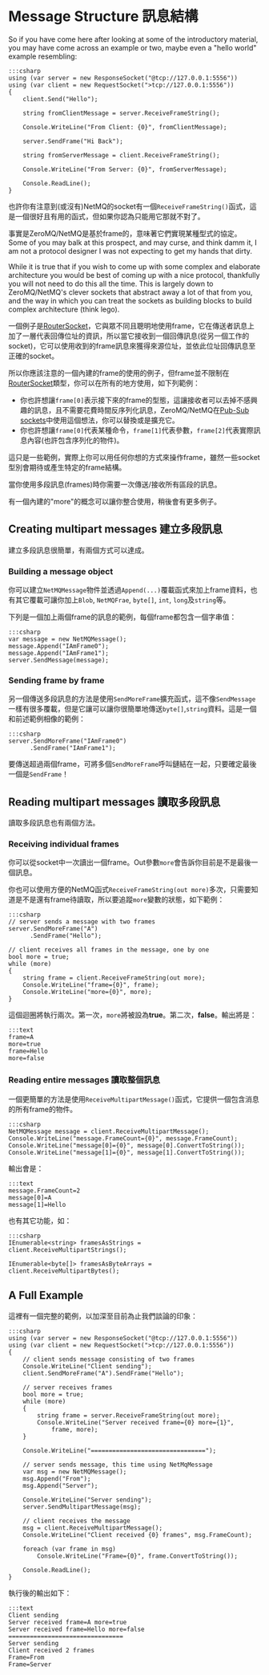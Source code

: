 Message Structure 訊息結構
===

So if you have come here after looking at some of the introductory material, you may have come across an example or two, maybe even a "hello world" example resembling:

    :::csharp
    using (var server = new ResponseSocket("@tcp://127.0.0.1:5556"))
    using (var client = new RequestSocket(">tcp://127.0.0.1:5556"))
    {
        client.Send("Hello");

        string fromClientMessage = server.ReceiveFrameString();

        Console.WriteLine("From Client: {0}", fromClientMessage);

        server.SendFrame("Hi Back");

        string fromServerMessage = client.ReceiveFrameString();

        Console.WriteLine("From Server: {0}", fromServerMessage);

        Console.ReadLine();
    }

也許你有注意到(或沒有)NetMQ的socket有一個`ReceiveFrameString()`函式，這是一個很好且有用的函式，但如果你認為只能用它那就不對了。

事實是ZeroMQ/NetMQ是基於frame的，意味著它們實現某種型式的協定。 Some of you may balk at this prospect, and may curse, and think damm it, I am not a protocol designer I was not expecting to get my hands that dirty.

While it is true that if you wish to come up with some complex and elaborate architecture you would be best of coming up with a nice protocol, thankfully you will not need to do this all the time. This is largely down to ZeroMQ/NetMQ's clever sockets that abstract away a lot of that from you, and the way in which you can treat the sockets as building blocks to build complex architecture (think lego).

一個例子是[RouterSocket](router-dealer.md)，它與眾不同且聰明地使用frame，它在傳送者訊息上加了一層代表回傳位址的資訊，所以當它接收到一個回傳訊息(從另一個工作的socket)，它可以使用收到的frame訊息來獲得來源位址，並依此位址回傳訊息至正確的socket。

所以你應該注意的一個內建的frame的使用的例子，但frame並不限制在[RouterSocket](router-dealer.md)類型，你可以在所有的地方使用，如下列範例：

+ 你也許想讓`frame[0]`表示接下來的frame的型態，這讓接收者可以去掉不感興趣的訊息，且不需要花費時間反序列化訊息，ZeroMQ/NetMQ在[Pub-Sub sockets](pub-sub.md)中使用這個想法，你可以替換或是擴充它。
+ 你也許想讓`frame[0]`代表某種命令，`frame[1]`代表參數，`frame[2]`代表實際訊息內容(也許包含序列化的物件)。

這只是一些範例，實際上你可以用任何你想的方式來操作frame，雖然一些socket型別會期待或產生特定的frame結構。

當你使用多段訊息(frames)時你需要一次傳送/接收所有區段的訊息。

有一個內建的"more"的概念可以讓你整合使用，稍後會有更多例子。

## Creating multipart messages 建立多段訊息

建立多段訊息很簡單，有兩個方式可以達成。

### Building a message object

你可以建立`NetMQMessage`物件並透過`Append(...)`覆載函式來加上frame資料，也有其它覆載可讓你加上`Blob`, `NetMQFrae`, `byte[]`, `int`, `long`及`string`等。

下列是一個加上兩個frame的訊息的範例，每個frame都包含一個字串值：

    :::csharp
    var message = new NetMQMessage();
    message.Append("IAmFrame0");
    message.Append("IAmFrame1");
    server.SendMessage(message);

### Sending frame by frame

另一個傳送多段訊息的方法是使用`SendMoreFrame`擴充函式，這不像`SendMessage`一樣有很多覆載，但是它讓可以讓你很簡單地傳送`byte[]`,`string`資料。這是一個和前述範例相像的範例：

    :::csharp
    server.SendMoreFrame("IAmFrame0")
          .SendFrame("IAmFrame1");

要傳送超過兩個frame，可將多個`SendMoreFrame`呼叫鏈結在一起，只要確定最後一個是`SendFrame`！

## Reading multipart messages 讀取多段訊息

讀取多段訊息也有兩個方法。

### Receiving individual frames

你可以從socket中一次讀出一個frame。Out參數`more`會告訴你目前是不是最後一個訊息。

你也可以使用方便的NetMQ函式`ReceiveFrameString(out more)`多次，只需要知道是不是還有frame待讀取，所以要追蹤`more`變數的狀態，如下範例：

    :::csharp
    // server sends a message with two frames
    server.SendMoreFrame("A")
          .SendFrame("Hello");

    // client receives all frames in the message, one by one
    bool more = true;
    while (more)
    {
        string frame = client.ReceiveFrameString(out more);
        Console.WriteLine("frame={0}", frame);
        Console.WriteLine("more={0}", more);
    }

這個迴圈將執行兩次。第一次，`more`將被設為**true**。第二次，**false**。輸出將是：

    :::text
    frame=A
    more=true
    frame=Hello
    more=false

### Reading entire messages 讀取整個訊息

一個更簡單的方法是使用`ReceiveMultipartMessage()`函式，它提供一個包含消息的所有frame的物件。

    :::csharp
    NetMQMessage message = client.ReceiveMultipartMessage();
    Console.WriteLine("message.FrameCount={0}", message.FrameCount);
    Console.WriteLine("message[0]={0}", message[0].ConvertToString());
    Console.WriteLine("message[1]={0}", message[1].ConvertToString());

輸出會是：

    :::text
    message.FrameCount=2
    message[0]=A
    message[1]=Hello

也有其它功能，如：

    :::csharp
    IEnumerable<string> framesAsStrings = client.ReceiveMultipartStrings();

    IEnumerable<byte[]> framesAsByteArrays = client.ReceiveMultipartBytes();


## A Full Example

這裡有一個完整的範例，以加深至目前為止我們談論的印象：

    :::csharp
    using (var server = new ResponseSocket("@tcp://127.0.0.1:5556"))
    using (var client = new RequestSocket(">tcp://127.0.0.1:5556"))
    {
        // client sends message consisting of two frames
        Console.WriteLine("Client sending");
        client.SendMoreFrame("A").SendFrame("Hello");

        // server receives frames
        bool more = true;
        while (more)
        {
            string frame = server.ReceiveFrameString(out more);
            Console.WriteLine("Server received frame={0} more={1}",
                frame, more);
        }

        Console.WriteLine("================================");

        // server sends message, this time using NetMqMessage
        var msg = new NetMQMessage();
        msg.Append("From");
        msg.Append("Server");

        Console.WriteLine("Server sending");
        server.SendMultipartMessage(msg);

        // client receives the message
        msg = client.ReceiveMultipartMessage();
        Console.WriteLine("Client received {0} frames", msg.FrameCount);

        foreach (var frame in msg)
            Console.WriteLine("Frame={0}", frame.ConvertToString());

        Console.ReadLine();
    }

執行後的輸出如下：

    :::text
    Client sending
    Server received frame=A more=true
    Server received frame=Hello more=false
    ================================
    Server sending
    Client received 2 frames
    Frame=From
    Frame=Server
